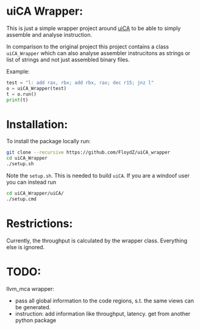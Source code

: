 uiCA Wrapper:
============

This is just a simple wrapper project around [uiCA](https://github.com/andreas-abel/uiCA)
to be able to simply assemble and analyse instruction.

In comparison to the original project this project contains a class `uiCA_Wrapper` 
which can also analyse assembler instrucitons as strings or list of strings and
not just assembled binary files.

Example:
```python
test = "l: add rax, rbx; add rbx, rax; dec r15; jnz l"
o = uiCA_Wrapper(test)
t = o.run()
print(t)
```

Installation:
=============

To install the package locally run:
```bash
git clone --recursive https://github.com/FloydZ/uiCA_wrapper
cd uiCA_Wrapper
./setup.sh
```

Note the `setup.sh`. This is needed to build `uiCA`.
If you are a windoof user you can instead run 
```bash
cd uiCA_Wrapper/uiCA/
./setup.cmd
```

Restrictions:
=============

Currently, the throughput is calculated by the wrapper class. Everything else
is ignored.

TODO:
=====

llvm_mca wrapper: 
- pass all global information to the code regions, s.t. the same views can be generated.
- instruction: add information like throughput, latency. get from another python package